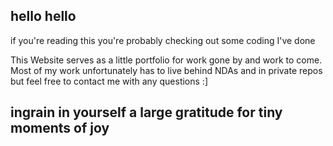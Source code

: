 ## hello hello

if you're reading this you're probably checking out some coding I've done

This Website serves as a little portfolio for work gone by and work to come. Most of my work unfortunately has to live behind NDAs and in private repos but feel free to contact me with any questions :]

## ingrain in yourself a large gratitude for tiny moments of joy
